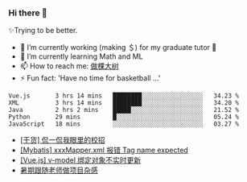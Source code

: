 ### Hi there 👋

✨Trying to be better.

<!--
- 😄 Pronouns: ...
- 👯 I’m looking to collaborate on ...
- 🤔 I’m looking for help with ...
- 💬 Ask me about ...
-->

- 🔭 I’m currently working (making ＄) for my graduate tutor 🤪
- 🌱 I’m currently learning Math and ML
- 📫 How to reach me: [做棵大树](https://beatree.cn)
- ⚡ Fun fact: 'Have no time for basketball ...'

<!--START_SECTION:waka-->
```text
Vue.js       3 hrs 14 mins   ████████░░░░░░░░░░░░░░░░░   34.23 % 
XML          3 hrs 14 mins   ████████░░░░░░░░░░░░░░░░░   34.20 % 
Java         2 hrs 2 mins    █████░░░░░░░░░░░░░░░░░░░░   21.52 % 
Python       29 mins         █░░░░░░░░░░░░░░░░░░░░░░░░   05.24 % 
JavaScript   18 mins         ░░░░░░░░░░░░░░░░░░░░░░░░░   03.27 %
```
<!--END_SECTION:waka-->

<!-- BLOG-POST-LIST:START -->
- [[干货] 侃一侃我眼里的校招](https://beatree.cn/%e4%be%83%e4%b8%80%e4%be%83%e6%88%91%e7%9c%bc%e9%87%8c%e7%9a%84%e6%a0%a1%e6%8b%9b-%e5%b9%b2%e8%b4%a7%e5%8d%81%e8%b6%b3.html)
- [[Mybatis] xxxMapper.xml 报错 Tag name expected](https://beatree.cn/mybatis-xxxmapper-xml-%e6%8a%a5%e9%94%99-tag-name-expected.html)
- [[Vue.js] v-model 绑定对象不实时更新](https://beatree.cn/vue-js-v-model-%e7%bb%91%e5%ae%9a%e5%af%b9%e8%b1%a1%e4%b8%8d%e5%ae%9e%e6%97%b6%e6%9b%b4%e6%96%b0.html)
- [暑期跟随老师做项目杂感](http://mortal.beatree.cn/%e6%9a%91%e6%9c%9f%e8%b7%9f%e9%9a%8f%e8%80%81%e5%b8%88%e5%81%9a%e9%a1%b9%e7%9b%ae%e6%9d%82%e6%84%9f.html)
<!-- BLOG-POST-LIST:END -->
